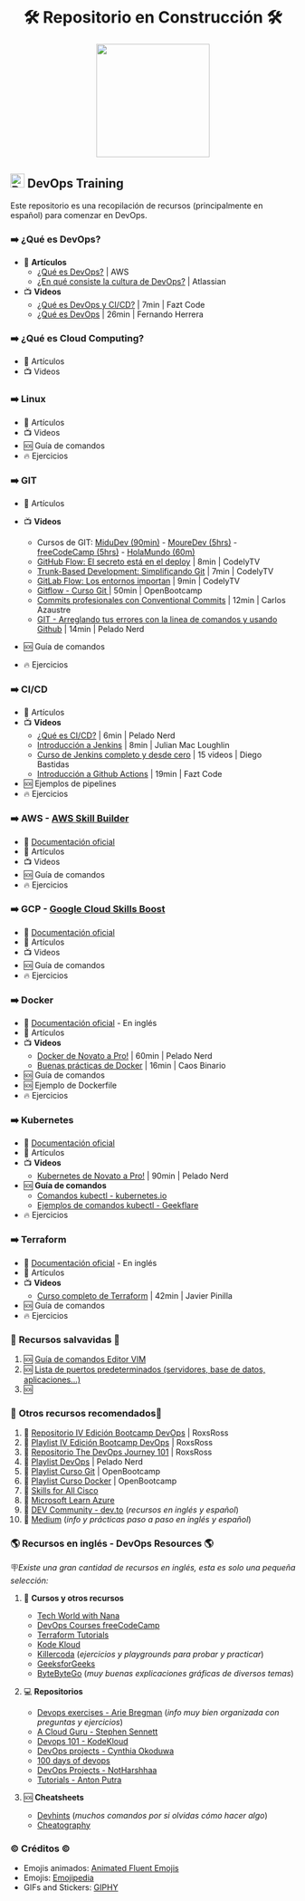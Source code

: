 <h1 align="center"> 🛠️ Repositorio en Construcción 🛠️ </h1>
<div align="center">
<img src="https://media.giphy.com/media/sthmCnCpfr8M8jtTQy/giphy.gif" width="200">
</div>

## <img src="https://raw.githubusercontent.com/Tarikul-Islam-Anik/Animated-Fluent-Emojis/master/Emojis/Travel%20and%20places/Rocket.png" alt="Rocket" width="25" height="25" /> DevOps Training 

Este repositorio es una recopilación de recursos (principalmente en español) para comenzar en DevOps.

### ➡️ ¿Qué es DevOps?

- 📜 **Artículos**
    - [¿Qué es DevOps?](https://aws.amazon.com/es/devops/what-is-devops/) | AWS
    - [¿En qué consiste la cultura de DevOps?](https://www.atlassian.com/es/devops/what-is-devops/devops-culture) | Atlassian
- 📺 **Videos**
    - [¿Qué es DevOps y CI/CD?](https://www.youtube.com/watch?v=xm1psJEFFIY) | 7min | Fazt Code
    - [¿Qué es DevOps](https://www.youtube.com/watch?v=3HBWubLOx8M) | 26min | Fernando Herrera

### ➡️ ¿Qué es Cloud Computing?

- 📜 Artículos
- 📺 Videos

### ➡️ Linux

- 📜 Artículos 
- 📺 Videos
- 🆘 Guía de comandos 
- 🔥 Ejercicios

### ➡️ GIT

- 📜 Artículos 
- 📺 **Videos**
   - Cursos de GIT: [MiduDev (90min)](https://www.youtube.com/watch?v=niPExbK8lSw&t=358s) - [MoureDev (5hrs)](https://www.youtube.com/watch?v=3GymExBkKjE&t=195s) - [freeCodeCamp (5hrs)](https://www.youtube.com/watch?v=mBYSUUnMt9M&t=384s) - [HolaMundo (60m)](https://www.youtube.com/watch?v=VdGzPZ31ts8) 
   - [GitHub Flow: El secreto está en el deploy](https://www.youtube.com/watch?v=2Xagp86uOuI) | 8min | CodelyTV
   - [Trunk-Based Development: Simplificando Git](https://www.youtube.com/watch?v=-73RVTQxUhs) | 7min | CodelyTV
   - [GitLab Flow: Los entornos importan](https://www.youtube.com/watch?v=AuDZvbHSW1c) | 9min | CodelyTV
   - [Gitflow - Curso Git ](https://www.youtube.com/watch?v=JwxpG5weehs) | 50min | OpenBootcamp
   - [Commits profesionales con Conventional Commits](https://www.youtube.com/watch?v=SigVVJmUGv8) | 12min | Carlos Azaustre 
   - [GIT - Arreglando tus errores con la linea de comandos y usando Github](https://www.youtube.com/watch?v=7-JHoPyJy-Q) | 14min | Pelado Nerd


- 🆘 Guía de comandos 
- 🔥 Ejercicios

### ➡️ CI/CD

- 📜 Artículos 
- 📺 **Videos**
    - [¿Qué es CI/CD?](https://www.youtube.com/watch?v=6eRkCnFhHRg) | 6min | Pelado Nerd
    - [Introducción a Jenkins](https://www.youtube.com/watch?v=iGq5ZSqbsoA) | 8min | Julian Mac Loughlin
    - [Curso de Jenkins completo y desde cero](https://youtube.com/playlist?list=PLDbrnXa6SAzXebykN7F_UgvALMdv0aIx3&si=b0xB-6I-uzQG8Lgn) | 15 videos | Diego Bastidas
    - [Introducción a Github Actions](https://www.youtube.com/watch?v=ePXwmNXG_nA&t=1s) | 19min | Fazt Code
- 🆘 Ejemplos de pipelines
- 🔥 Ejercicios

### ➡️ AWS - [AWS Skill Builder](https://explore.skillbuilder.aws/learn/external-ecommerce;view=signin;redirectURL=)

- 📂 [Documentación oficial](https://docs.aws.amazon.com/es_es/)
- 📜 Artículos 
- 📺 Videos
- 🆘 Guía de comandos 
- 🔥 Ejercicios 


### ➡️ GCP -  [Google Cloud Skills Boost](https://www.cloudskillsboost.google/paths)

- 📂 [Documentación oficial](https://cloud.google.com/docs?hl=es-419)
- 📜 Artículos 
- 📺 Videos
- 🆘 Guía de comandos 
- 🔥 Ejercicios


### ➡️ Docker

- 📂 [Documentación oficial](https://docs.docker.com/) - En inglés
- 📜 Artículos 
- 📺 **Videos**
    - [Docker de Novato a Pro!](https://www.youtube.com/watch?v=CV_Uf3Dq-EU) | 60min | Pelado Nerd
    - [Buenas prácticas de Docker](https://www.youtube.com/watch?v=V3cQLOWpKCQ) | 16min | Caos Binario
- 🆘 Guía de comandos  
- 🆘 Ejemplo de Dockerfile
- 🔥 Ejercicios 


### ➡️ Kubernetes

- 📂 [Documentación oficial](https://kubernetes.io/es/docs/home/) 
- 📜 Artículos 
- 📺 **Videos**
    - [Kubernetes de Novato a Pro!](https://www.youtube.com/watch?v=DCoBcpOA7W4&t=59s) | 90min | Pelado Nerd
- 🆘 **Guía de comandos**
    - [Comandos kubectl - kubernetes.io](https://kubernetes.io/docs/reference/generated/kubectl/kubectl-commands)
    - [Ejemplos de comandos kubectl - Geekflare](https://geekflare.com/es/kubectl-examples/)
- 🔥 Ejercicios 

### ➡️ Terraform

- 📂 [Documentación oficial](https://developer.hashicorp.com/terraform/docs) - En inglés
- 📜 Artículos 
- 📺 **Videos**
    - [Curso completo de Terraform](https://www.youtube.com/watch?v=Z94DYoF5ufg&t=2134s) | 42min | Javier Pinilla
- 🆘 Guía de comandos 
- 🔥 Ejercicios 

### 🛟 **Recursos salvavidas** 🛟

1. 🆘 [Guía de comandos Editor VIM](./Recursos-extras/vim.md)
2. 🆘 [Lista de puertos predeterminados (servidores, base de datos, aplicaciones...)](./Recursos-extras/puertos.md)
3. 🆘 


### 📝 **Otros recursos recomendados**📝 

1. 📌 [Repositorio IV Edición Bootcamp DevOps](https://github.com/roxsross/bootcamp-devops-2023) | RoxsRoss
2. 📌 [Playlist IV Edición Bootcamp DevOps](https://youtube.com/playlist?list=PLNkefP1xaOeyTQuNnd6HYVPqCWMXn-c5P&si=3bmBnU_2r1WhwRUt) | RoxsRoss
3. 📌 [Repositorio The DevOps Journey 101](https://github.com/roxsross/The-DevOps-Journey-101) | RoxsRoss
4. 📌 [Playlist DevOps](https://www.youtube.com/@PeladoNerd) | Pelado Nerd
5. 📌 [Playlist Curso Git](https://youtube.com/playlist?list=PLkVpKYNT_U9fFT8xjHVevZI8tWWnnIN0d&si=Acmo0MPoS5-tvjMh) | OpenBootcamp
6. 📌 [Playlist Curso Docker](https://youtube.com/playlist?list=PLkVpKYNT_U9fXv3qEu-VIwgxsYA4jOMic&si=R1x0QR9_92_A-U0D) | OpenBootcamp
7. 📌 [Skills for All Cisco](https://skillsforall.com/es/) 
8. 📌 [Microsoft Learn Azure](https://learn.microsoft.com/es-es/training/azure/)
9. 📌 [DEV Community - dev.to](https://dev.to/search?utf8=%E2%9C%93&q=devops) (*recursos en inglés y español*)
10. 📌 [Medium](https://medium.com/search?q=devops) (*info y prácticas paso a paso en inglés y español*)

### 🌎 **Recursos en inglés - DevOps Resources** 🌎

🪧*Existe una gran cantidad de recursos en inglés, esta es solo una pequeña selección:* 

1. 📌 **Cursos y otros recursos**
    - [Tech World with Nana](https://www.youtube.com/@TechWorldwithNana)
    - [DevOps Courses freeCodeCamp](https://youtube.com/playlist?list=PLWKjhJtqVAbkzvvpY12KkfiIGso9A_Ixs&si=bTP0uaYCKk7E7yOH) 
    - [Terraform Tutorials](https://developer.hashicorp.com/terraform/tutorials?product_intent=terraform)
    - [Kode Kloud](https://kodekloud.com/)
    - [Killercoda](https://killercoda.com/) (*ejercicios y playgrounds para probar y practicar*)
    - [GeeksforGeeks](https://www.geeksforgeeks.org/)
    - [ByteByteGo](https://www.youtube.com/channel/UCZgt6AzoyjslHTC9dz0UoTw) (*muy buenas explicaciones gráficas de diversos temas*)

2. 💻 **Repositorios**
    - [Devops exercises - Arie Bregman](https://github.com/bregman-arie/devops-exercises) (*info muy bien organizada con preguntas y ejercicios*)
    - [A Cloud Guru - Stephen Sennett](https://github.com/ACloudGuru-Resources)
    - [Devops 101 - KodeKloud](https://github.com/kodekloudhub/devops-101/tree/main)
    - [DevOps projects - Cynthia Okoduwa](https://github.com/cynthia-okoduwa/DevOps-projects/tree/main)
    - [100 days of devops](https://github.com/100daysofdevops/100daysofdevops/tree/master?tab=readme-ov-file)
    - [DevOps Projects - NotHarshhaa](https://github.com/NotHarshhaa/DevOps-Projects/tree/master)
    - [Tutorials - Anton Putra](https://github.com/antonputra/tutorials?tab=readme-ov-file)
3. 🆘 **Cheatsheets**
    - [Devhints](https://devhints.io/) (*muchos comandos por si olvidas cómo hacer algo*)
    - [Cheatography](https://cheatography.com/software/)


### ©️ Créditos ©️

- Emojis animados: [Animated Fluent Emojis](https://animated-fluent-emoji.vercel.app/)
- Emojis: [Emojipedia](https://emojipedia.org/es)
- GIFs and Stickers: [GIPHY](https://giphy.com/)






